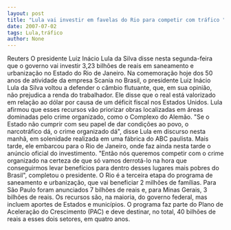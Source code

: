 ```yaml
---
layout: post
title: "Lula vai investir em favelas do Rio para competir com tráfico "
date: 2007-07-02
tags: Lula,tráfico
author: None
---
```

Reuters
O presidente Luiz In&aacute;cio Lula da Silva disse nesta segunda-feira que o governo vai investir 3,23 bilh&otilde;es de reais em saneamento e urbaniza&ccedil;&atilde;o no Estado do Rio de Janeiro.
Na comemora&ccedil;&atilde;o hoje dos 50 anos de atividade da empresa Scania no Brasil, o presidente Luiz In&aacute;cio Lula da Silva voltou a defender o c&acirc;mbio flutuante, que, em sua opini&atilde;o, n&atilde;o prejudica a renda do trabalhador. Ele disse que o real est&aacute; valorizado em rela&ccedil;&atilde;o ao d&oacute;lar por causa de um d&eacute;ficit fiscal nos Estados Unidos. 
Lula afirmou que esses recursos v&atilde;o priorizar obras localizadas em &aacute;reas dominadas pelo crime organizado, como o Complexo do Alem&atilde;o.
&quot;Se o Estado n&atilde;o cumprir com seu papel de dar condi&ccedil;&otilde;es ao povo, o narcotr&aacute;fico d&aacute;, o crime organizado d&aacute;&quot;, disse Lula em discurso nesta manh&atilde;, em solenidade realizada em uma f&aacute;brica do ABC paulista. Mais tarde, ele embarcou para o Rio de Janeiro, onde faz ainda nesta tarde o an&uacute;ncio oficial do investimento.
&quot;Ent&atilde;o n&oacute;s queremos competir com o crime organizado na certeza de que s&oacute; vamos derrot&aacute;-lo na hora que conseguirmos levar benef&iacute;cios para dentro desses lugares mais pobres do Brasil&quot;, completou o presidente.
O Rio &eacute; a terceira etapa do programa de saneamento e urbaniza&ccedil;&atilde;o, que vai beneficiar 2 milh&otilde;es de fam&iacute;lias. Para S&atilde;o Paulo foram anunciados 7 bilh&otilde;es de reais e, para Minas Gerais, 3 bilh&otilde;es de reais.
Os recursos s&atilde;o, na maioria, do governo federal, mas incluem aportes de Estados e munic&iacute;pios.
O programa faz parte do Plano de Acelera&ccedil;&atilde;o do Crescimento (PAC) e deve destinar, no total, 40 bilh&otilde;es de reais a esses dois setores, em quatro anos.
 